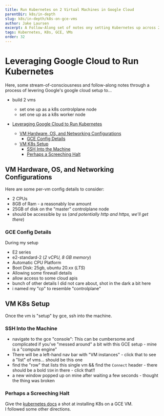 ```yaml
---
title: Run Kubernetes on 2 Virtual Machines in Google Cloud
parentDir: k8s/in-depth
slug: k8s/in-depth/k8s-on-gce-vms
author: Jake Laursen
excerpt: A Follow-Along set of notes ony setting Kubernetes up across 2 VMs in Google Cloud
tags: Kubernetes, K8s, GCE, VMs
order: 32
---
```


# Leveraging Google Cloud to Run Kubernetes 
Here, some stream-of-consciousness and follow-along notes through a process of levering Google's google cloud setup to...
- build 2 vms
  - set one up as a k8s controlplane node
  - set one up as a k8s worker node

- [Leveraging Google Cloud to Run Kubernetes](#leveraging-google-cloud-to-run-kubernetes)
  - [VM Hardware, OS, and Networking Configurations](#vm-hardware-os-and-networking-configurations)
    - [GCE Config Details](#gce-config-details)
  - [VM K8s Setup](#vm-k8s-setup)
    - [SSH Into the Machine](#ssh-into-the-machine)
    - [Perhaps a Screeching Halt](#perhaps-a-screeching-halt)

## VM Hardware, OS, and Networking Configurations
Here are some per-vm config details to consider:
- 2 CPUs
- 8GB of Ram - a reasonably low amount
- 25GB of disk on the "master" controlplane node
- should be accessible by ss (_and potentially http and https, we'll get there_)


### GCE Config Details
During my setup
- E2 series
- e2-standard-2 (_2 vCPU, 8 GB memory_)
- Automatic CPU Platform
- Boot Disk: 25gb, ubuntu 20.xx (_LTS_)
- Allowing some firewall details
- allow access to some cloud apis
- bunch of other details I did not care about, shot in the dark a bit here
- i named my "cp" to resemble "controlplane"
## VM K8s Setup
Once the vm is "setup" by gce, ssh into the machine.

### SSH Into the Machine
- navigate to the gce "console": This can be cumbersome and complicated if you've "messed around" a bit with this GCE setup - mine is a "compute engine"
- There will be a left-hand nav bar with "VM instances" - click that to see a "list" of vms... should be this one 
- find the "row" that lists this single vm && find the `Connect` header - there should be a bold `SSH` in there - click that!!
- a new window popped up on mine after waiting a few seconds - thought the thing was broken

### Perhaps a Screeching Halt
Give the [kubernetes docs](https://kubernetes.io/docs/tasks/tools/install-kubectl-linux/) a shot at installing K8s on a GCE VM.  
I followed some other directions.  